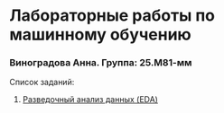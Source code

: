 # Лабораторные работы по машинному обучению
### Виноградова Анна. Группа: 25.М81-мм

Список заданий:

1) [Разведочный анализ данных (EDA)](Lab1_(EDA)/README.md)

